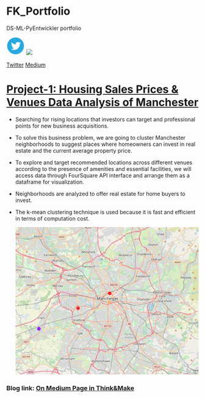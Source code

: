 # FK_Portfolio
DS-ML-PyEntwickler portfolio

![](/images/Webp.net-resizeimage.png)             ![](/images)

[Twitter](https://twitter.com/MakePublication)    [Medium](https://kurt-celsius.medium.com/)

# [Project-1: Housing Sales Prices & Venues Data Analysis of Manchester](https://github.com/fk-pixel/Capstone-Projekt-fk-pixel/blob/master/Manchester%20Sale%20of%20House%20Suitable%20Place%20.ipynb)
-  Searching for rising locations that investors can target and professional points for new business acquisitions.
- To solve this business problem, we are going to cluster Manchester neighborhoods to suggest places where homeowners can invest in real estate and the current average property price.
- To explore and target recommended locations across different venues according to the presence of amenities and essential facilities, we will access data through FourSquare API interface and arrange them as a dataframe for visualization.
- Neighborhoods are analyzed to offer real estate for home buyers to invest.
- The k-mean clustering technique is used because it is fast and efficient in terms of computation cost.

   ![](/images/manchester_knn_project.png)

### Blog link: [On Medium Page in Think&Make](https://medium.com/think-make/housing-sales-prices-venues-data-analysis-of-manchester-95f07228a7dc) 
 
